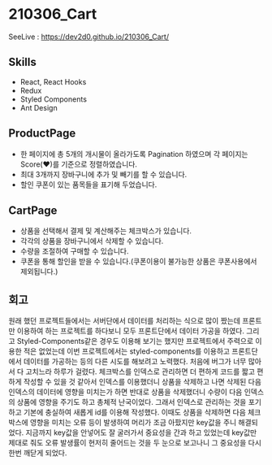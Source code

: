 # 210306_Cart
SeeLive : https://dev2d0.github.io/210306_Cart/

## Skills
- React, React Hooks
- Redux
- Styled Components
- Ant Design

## ProductPage
- 한 페이지에 총 5개의 개시물이 올라가도록 Pagination 하였으며 각 페이지는 Score(♥)를 기준으로 정렬하였습니다.
- 최대 3개까지 장바구니에 추가 및 빼기를 할 수 있습니다.
- 할인 쿠폰이 있는 품목들을 표기해 두었습니다.

## CartPage
- 상품을 선택해서 결제 및 계산해주는 체크박스가 있습니다.
- 각각의 상품을 장바구니에서 삭제할 수 있습니다.
- 수량을 조절하여 구매할 수 있습니다.
- 쿠폰을 통해 할인을 받을 수 있습니다.(쿠폰이용이 불가능한 상품은 쿠폰사용에서 제외됩니다.)

## 회고
원래 했던 프로젝트들에서는 서버단에서 데이터를 처리하는 식으로 많이 짰는데 프론트만 이용하여 하는 프로젝트를 하다보니 모두 프론트단에서 데이터 가공을 하였다. 그리고 Styled-Components같은 경우도 이용해 보기는 했지만 프로젝트에서 주력으로 이용한 적은 없었는데 이번 프로젝트에서는 styled-components를 이용하고 프론트단에서 데이터를 가공하는 등의 다른 시도를 해보려고 노력했다.
처음에 버그가 너무 많아서 다 고치느라 하루가 걸렸다.
체크박스를 인덱스로 관리하면 더 편하게 코드를 짧고 편하게 작성할 수 있을 것 같아서 인덱스를 이용했더니 상품을 삭제하고 나면 삭제된 다음 인덱스의 데이터에 영향을 미치는가 하면 반대로 상품을 삭제했더니 수량이 다음 인덱스의 상품에 영향을 주기도 하고 총체적 난국이었다.
그래서 인덱스로 관리하는 것을 포기하고 기본에 충실하여 새롭게 id를 이용해 작성했다. 이때도 상품을 삭제하면 다음 체크박스에 영향을 미치는 오류 등이 발생하여 머리가 조금 아팠지만 key값을 주니 해결되었다.
지금까지 key값을 안넣어도 잘 굴러가서 중요성을 간과 하고 있었는데 key값만 제대로 줘도 오류 발생률이 현저히 줄어드는 것을 두 눈으로 보고나니 그 중요성을 다시 한번 깨닫게 되었다.
